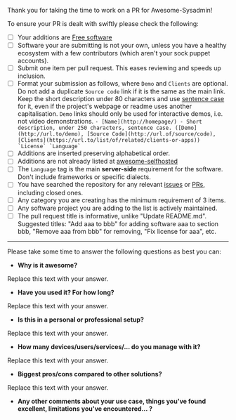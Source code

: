 <!-- DO NOT DELETE THE TEXT BELOW. Please make sure relevant boxes are checked [x] -->

Thank you for taking the time to work on a PR for Awesome-Sysadmin!

To ensure your PR is dealt with swiftly please check the following:

- [ ] Your additions are [Free software](https://en.wikipedia.org/wiki/Free_software)
- [ ] Software your are submitting is not your own, unless you have a healthy ecosystem with a few contributors (which aren't your sock puppet accounts).
- [ ] Submit one item per pull request. This eases reviewing and speeds up inclusion.
- [ ] Format your submission as follows, where `Demo` and `Clients` are optional.
  Do not add a duplicate `Source code` link if it is the same as the main link.
  Keep the short description under 80 characters and use [sentence case](https://en.wikipedia.org/wiki/Letter_case#Sentence_case)
  for it, even if the project's webpage or readme uses another capitalisation.
  `Demo` links should only be used for interactive demos, i.e. not video demonstrations.
  ``- [Name](http://homepage/) - Short description, under 250 characters, sentence case. ([Demo](http://url.to/demo), [Source Code](http://url.of/source/code), [Clients](https://url.to/list/of/related/clients-or-apps)) `License` `Language` ``
- [ ] Additions are inserted preserving alphabetical order.
- [ ] Additions are not already listed at [awesome-selfhosted](https://github.com/awesome-foss/awesome-sysadmin)
- [ ] The `Language` tag is the main **server-side** requirement for the software. Don't include frameworks or specific dialects.
- [ ] You have searched the repository for any relevant [issues](https://github.com/awesome-foss/awesome-sysadmin/issues) or [PRs](https://github.com/awesome-foss/awesome-sysadmin/pulls), including closed ones.
- [ ] Any category you are creating has the minimum requirement of 3 items.
- [ ] Any software project you are adding to the list is actively maintained.
- [ ] The pull request title is informative, unlike "Update README.md".
  Suggested titles: "Add aaa to bbb" for adding software aaa to section bbb,
  "Remove aaa from bbb" for removing, "Fix license for aaa", etc.

--------------

Please take some time to answer the following questions as best you can:

<!-- Failure to answer these questions in a useful and unbiased way will result in your submission to be rejected. -->

- **Why is it awesome?**

Replace this text with your answer.

- **Have you used it? For how long?**

Replace this text with your answer.

- **Is this in a personal or professional setup?**

Replace this text with your answer.

- **How many devices/users/services/... do you manage with it?**

Replace this text with your answer.

- **Biggest pros/cons compared to other solutions?**

Replace this text with your answer.

- **Any other comments about your use case, things you've found excellent, limitations you've encountered... ?**
